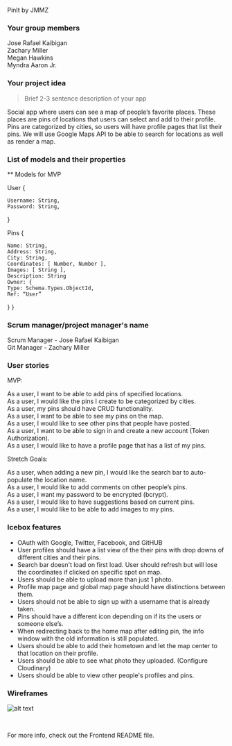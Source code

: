 PinIt by JMMZ

### Your group members

Jose Rafael Kaibigan
<br>
Zachary Miller
<br>
Megan Hawkins
<br>
Myndra Aaron Jr.

### Your project idea

> Brief 2-3 sentence description of your app

Social app where users can see a map of people’s favorite places. These places are pins of locations that users can select and add to their profile. Pins are categorized by cities, so users will have profile pages that list their pins. We will use Google Maps API to be able to search for locations as well as render a map.

### List of models and their properties

\*\* Models for MVP

User {

    Username: String,
    Password: String,

}

Pins {

    Name: String,
    Address: String,
    City: String,
    Coordinates: [ Number, Number ],
    Images: [ String ],
    Description: String
    Owner: {
    Type: Schema.Types.ObjectId,
    Ref: “User”
  }
}


### Scrum manager/project manager's name

Scrum Manager - Jose Rafael Kaibigan
<br>
Git Manager - Zachary Miller

### User stories

MVP:

As a user, I want to be able to add pins of specified locations.
<br>
As a user, I would like the pins I create to be categorized by cities.
<br>
As a user, my pins should have CRUD functionality.
<br>
As a user, I want to be able to see my pins on the map.
<br>
As a user, I would like to see other pins that people have posted.
<br>
As a user, I want to be able to sign in and create a new account (Token Authorization).
<br>
As a user, I would like to have a profile page that has a list of my pins.
<br>

Stretch Goals:

As a user, when adding a new pin, I would like the search bar to auto-populate the location name.
<br>
As a user, I would like to add comments on other people’s pins.
<br>
As a user, I want my password to be encrypted (bcrypt).
<br>
As a user, I would like to have suggestions based on current pins.
<br>
As a user, I would like to be able to add images to my pins.

### Icebox features

- OAuth with Google, Twitter, Facebook, and GitHUB
- User profiles should have a list view of the their pins with drop downs of different cities and their pins.
- Search bar doesn't load on first load. User should refresh but will lose the coordinates if clicked on specific spot on map.
- Users should be able to upload more than just 1 photo.
- Profile map page and global map page should have distinctions between them.
- Users should not be able to sign up with a username that is already taken.
- Pins should have a different icon depending on if its the users or someone else’s.
- When redirecting back to the home map after editing pin, the info window with the old information is still populated.
- Users should be able to add their hometown and let the map center to that location on their profile.
- Users should be able to see what photo they uploaded. (Configure Cloudinary)
- Users should be able to view other people's profiles and pins.

### Wireframes

![alt text](/Project-3-UI/public/placesWireframe.png)

<br>

For more info, check out the Frontend README file.